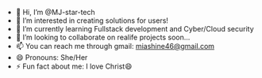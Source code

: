- 👋 Hi, I’m @MJ-star-tech
- 👀 I’m interested in creating solutions for users!
- 🌱 I’m currently learning Fullstack development and Cyber/Cloud security
- 💞️ I’m looking to collaborate on realife projects soon...
- 📫 You can reach me through gmail: miashine46@gmail.com 
- 😄 Pronouns: She/Her
- ⚡ Fun fact about me: I love Christ😄

<!---
MJ-star-tech/MJ-star-tech is a ✨ special ✨ repository because its `README.md` (this file) appears on your GitHub profile.
You can click the Preview link to take a look at your changes.
--->
